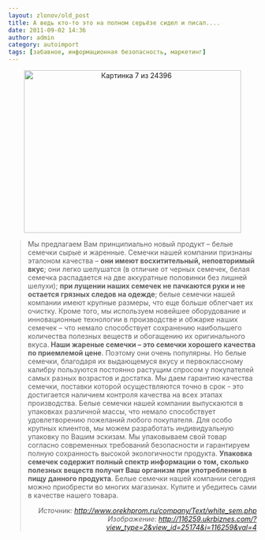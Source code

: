 ```yaml
---
layout: zlonov/old_post
title: А ведь кто-то это на полном серьёзе сидел и писал....
date: 2011-09-02 14:36
author: admin
category: autoimport
tags: [забавное, информационная безопасность, маркетинг]
---
```

<p style="text-align: center;"><img class="aligncenter" alt="Картинка 7 из 24396" src="https://files.ub.ua/ist/?action=resize_proportion&amp;w=550&amp;f=/photos/photos/1/25174.jpg" width="440" height="330" />

<blockquote>Мы предлагаем Вам принципиально новый продукт – белые семечки сырые и жаренные. Семечки нашей компании признаны эталоном качества – <strong>они имеют восхитительный, неповторимый вкус</strong>; они легко шелушатся (в отличие от черных семечек, белая семечка распадается на две аккуратные половинки без лишней шелухи); <strong>при лущении наших семечек не пачкаются руки и не остается грязных следов на одежде</strong>; белые семечки нашей компании имеют крупные размеры, что еще больше облегчает их очистку. Кроме того, мы используем новейшее оборудование и инновационные технологии в производстве и обжарке наших семечек – что немало способствует сохранению наибольшего количества полезных веществ и обогащению их оригинального вкуса.<strong> Наши жареные семечки – это семечки хорошего качества по приемлемой цене</strong>. Поэтому они очень популярны. Но белые семечки, благодаря их выдающемуся вкусу и первоклассному калибру пользуются постоянно растущим спросом у покупателей самых разных возрастов и достатка. Мы даем гарантию качества семечки, поставки которой осуществляются точно в срок - это достигается наличием контроля качества на всех этапах производства. Белые семечки нашей компании выпускаются в упаковках различной массы, что немало способствует удовлетворению пожеланий любого покупателя. Для особо крупных клиентов, мы можем разработать индивидуальную упаковку по Вашим эскизам. Мы упаковываем свой товар согласно современных требований безопасности и гарантируем полную сохранность высокой экологичности продукта. <strong>Упаковка семечек содержит полный спектр информации о том, сколько полезных веществ получит Ваш организм при употреблении в пищу данного продукта</strong>. Белые семечки нашей компании сегодня можно приобрести во многих магазинах. Купите и убедитесь сами в качестве нашего товара.
<p style="text-align: right;"><em>Источник: <a href="http://www.orekhprom.ru/company/Text/white_sem.php">http://www.orekhprom.ru/company/Text/white_sem.php</a>
Изображение: <a href="http://116259.ukrbiznes.com/?view_type=2&amp;view_id=25174&amp;i=116259&amp;val=4">http://116259.ukrbiznes.com/?view_type=2&amp;view_id=25174&amp;i=116259&amp;val=4</a></em>
